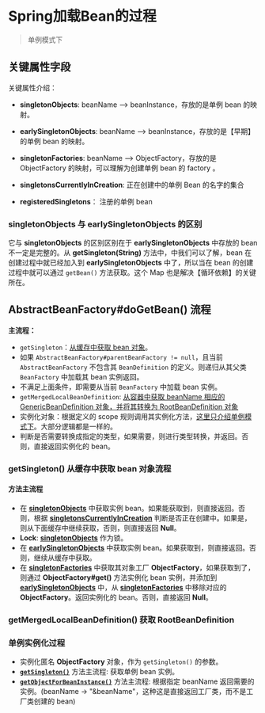 # Spring加载Bean的过程

> 单例模式下

## 关键属性字段

关键属性介绍：<br/>

- <span id="singletonObjects_desc">**singletonObjects**</span>: beanName --> beanInstance，存放的是单例 bean 的映射。
- <span id="earlySingletonObjects_desc">**earlySingletonObjects**</span>: beanName --> beanInstance，存放的是【早期】的单例 bean 的映射。

- <span id="singletonFactories_desc">**singletonFactories**</span>:  beanName --> ObjectFactory，存放的是 ObjectFactory 的映射，可以理解为创建单例 bean 的 factory 。
- <span id="singletonsCurrentlyInCreation_desc">**singletonsCurrentlyInCreation**</span>: 正在创建中的单例 Bean 的名字的集合



- <span id="registeredSingletons_desc">**registeredSingletons**</span>： 注册的单例 bean



### <span id="singletonObjects_diff_with_earlySingletonObjects">**singletonObjects** 与 **earlySingletonObjects** 的区别</span>

它与 **singletonObjects** 的区别区别在于 **earlySingletonObjects** 中存放的 bean 不一定是完整的。从 **getSingleton(String)** 方法中，中我们可以了解，bean 在创建过程中就已经加入到 **earlySingletonObjects** 中了，所以当在 bean 的创建过程中就可以通过 `getBean()` 方法获取。这个 Map 也是解决【循环依赖】的关键所在。



## AbstractBeanFactory#doGetBean() 流程

**主流程：**

- `getSingleton`：[从缓存中获取 bean 对象](#method_getSingleton_load_bean_from_cache)。
- 如果 `AbstractBeanFactory#parentBeanFactory != null`，且当前 `AbstractBeanFactory` 不包含其 `BeanDefinition` 的定义。则递归从其父类 `BeanFactory` 中加载其 bean 实例返回。
- 不满足上面条件，即需要从当前 `BeanFactory` 中加载 bean 实例。
- `getMergedLocalBeanDefinition`: [从容器中获取 beanName 相应的 GenericBeanDefinition 对象，并将其转换为 RootBeanDefinition 对象](#method_getMergedLocalBeanDefinition)
- 实例化对象：根据定义的 scope 规则调用其实例化方法，[这里只介绍单例模式下](#singleton_bean_instance_process)。大部分逻辑都是一样的。
- 判断是否需要转换成指定的类型，如果需要，则进行类型转换，并返回。否则，直接返回实例化的 bean。



### <span id="method_getSingleton_load_bean_from_cache">getSingleton() 从缓存中获取 bean 对象流程</span>

#### <span id="method_getSingleton_main_process">方法主流程</span>

- 在 [**singletonObjects**](#singletonObjects_desc) 中获取实例 bean。如果能获取到，则直接返回。否则，根据 [**singletonsCurrentlyInCreation**](#singletonsCurrentlyInCreation_desc) 判断是否正在创建中。如果是，则从下面缓存中继续获取，否则，则直接返回 **Null**。
- **Lock**: [**singletonObjects**](#singletonObjects_desc) 作为锁。
- 在 [**earlySingletonObjects**](#earlySingletonObjects_desc) 中获取实例 bean。如果获取到，则直接返回。否则，继续从缓存中获取。
- 在 [**singletonFactories**](#singletonFactories_desc) 中获取其对象工厂 **ObjectFactory**，如果获取到了，则通过 **ObjectFactory#get()** 方法实例化 bean 实例，并添加到 [**earlySingletonObjects**](#earlySingletonObjects_desc) 中，从 [**singletonFactories**](#singletonFactories_desc) 中移除对应的 **ObjectFactory**。返回实例化的 bean。否则，直接返回 **Null**。



### <span id="method_getMergedLocalBeanDefinition">getMergedLocalBeanDefinition() 获取 RootBeanDefinition</span>





### <span id="getSingleton">单例实例化过程</span>



- 实例化匿名 **ObjectFactory** 对象，作为 `getSingleton()` 的参数。
- [**`getSingleton()`**](#method_getSingleton_main_process) 方法主流程: 获取单例 bean 实例。
- [**`getObjectForBeanInstance()`**](#method_getObjectForBeanInstance_main_process) 方法主流程: 根据指定 beanName 返回需要的实例。(beanName -> "&beanName"，这种这是直接返回工厂类，而不是工厂类创建的 bean)
